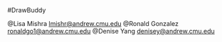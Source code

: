 #DrawBuddy

@Lisa Mishra <lmishr@andrew.cmu.edu>
@Ronald Gonzalez <ronaldgo1@andrew.cmu.edu>
@Denise Yang <denisey@andrew.cmu.edu>


